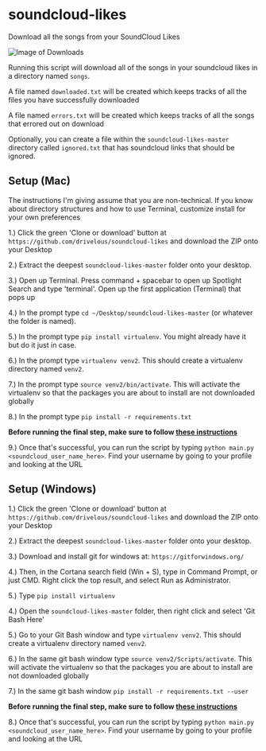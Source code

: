 # soundcloud-likes
Download all the songs from your SoundCloud Likes

![Image of Downloads](http://imgur.com/L7yTzzH.png)

Running this script will download all of the songs in your soundcloud likes in a directory named `songs`.

A file named `downloaded.txt` will be created which keeps tracks of all the files you have successfully downloaded

A file named `errors.txt` will be created which keeps tracks of all the songs that errored out on download

Optionally, you can create a file within the `soundcloud-likes-master` directory called `ignored.txt` that has soundcloud links that should be ignored.

## Setup (Mac)

The instructions I'm giving assume that you are non-technical. If you know about directory structures and how to use Terminal,
customize install for your own preferences

1.) Click the green 'Clone or download' button at `https://github.com/drivelous/soundcloud-likes` and download the ZIP onto your Desktop

2.) Extract the deepest `soundcloud-likes-master` folder onto your desktop.

3.) Open up Terminal. Press command + spacebar to open up Spotlight Search and type 'terminal'. Open up the first application (Terminal) that pops up

4.) In the prompt type `cd ~/Desktop/soundcloud-likes-master` (or whatever the folder is named).

5.) In the prompt type `pip install virtualenv`. You might already have it but do it just in case.

6.) In the prompt type `virtualenv venv2`. This should create a virtualenv directory named `venv2`.

7.) In the prompt type `source venv2/bin/activate`. This will activate the virtualenv so that the packages you are about to install are not downloaded globally

8.) In the prompt type `pip install -r requirements.txt`

**Before running the final step, make sure to follow [these instructions](https://github.com/drivelous/soundcloud-likes/issues/3#issuecomment-573339836)**

9.) Once that's successful, you can run the script by typing `python main.py <soundcloud_user_name_here>`. Find your username by going to your profile and looking at the URL

## Setup (Windows)

1.) Click the green 'Clone or download' button at `https://github.com/drivelous/soundcloud-likes` and download the ZIP onto your Desktop

2.) Extract the deepest `soundcloud-likes-master` folder onto your desktop.

3.) Download and install git for windows at: `https://gitforwindows.org/`

4.) Then, in the Cortana search field (Win + S), type in Command Prompt, or just CMD.
    Right click the top result, and select Run as Administrator.

5.) Type `pip install virtualenv`

4.) Open the `soundcloud-likes-master` folder, then right click and select 'Git Bash Here'

5.) Go to your Git Bash window and type `virtualenv venv2`. This should create a virtualenv directory named `venv2`.

6.) In the same git bash window type `source venv2/Scripts/activate`. This will activate the virtualenv so that the packages you are about to install are not downloaded globally

7.) In the same git bash window `pip install -r requirements.txt --user`

**Before running the final step, make sure to follow [these instructions](https://github.com/drivelous/soundcloud-likes/issues/3#issuecomment-573339836)**

8.) Once that's successful, you can run the script by typing `python main.py <soundcloud_user_name_here>`. Find your username by going to your profile and looking at the URL
